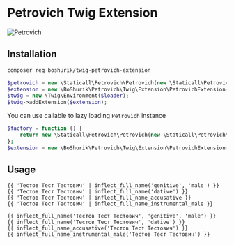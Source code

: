 # Petrovich Twig Extension

![Petrovich](https://raw.github.com/rocsci/petrovich/master/petrovich.png)

## Installation

```bash
composer req boshurik/twig-petrovich-extension
```

```php
$petrovich = new \Staticall\Petrovich\Petrovich(new \Staticall\Petrovich\Petrovich\Ruleset('/path/to/rules.json'));
$extension = new \BoShurik\Petrovich\Twig\Extension\PetrovichExtension($petrovich);
$twig = new \Twig\Environment($loader);
$twig->addExtension($extension);
```

You can use callable to lazy loading `Petrovich` instance
```php
$factory = function () {
    return new \Staticall\Petrovich\Petrovich(new \Staticall\Petrovich\Petrovich\Ruleset('/path/to/rules.json'));
};
$extension = new \BoShurik\Petrovich\Twig\Extension\PetrovichExtension($factory);
```

## Usage

```twig
{{ 'Тестов Тест Тестович' | inflect_full_name('genitive', 'male') }}
{{ 'Тестов Тест Тестович' | inflect_full_name('dative') }}
{{ 'Тестов Тест Тестович' | inflect_full_name_accusative }}
{{ 'Тестов Тест Тестович' | inflect_full_name_instrumental_male }}

{{ inflect_full_name('Тестов Тест Тестович', 'genitive', 'male') }}
{{ inflect_full_name('Тестов Тест Тестович', 'dative') }}
{{ inflect_full_name_accusative('Тестов Тест Тестович') }}
{{ inflect_full_name_instrumental_male('Тестов Тест Тестович') }}
```